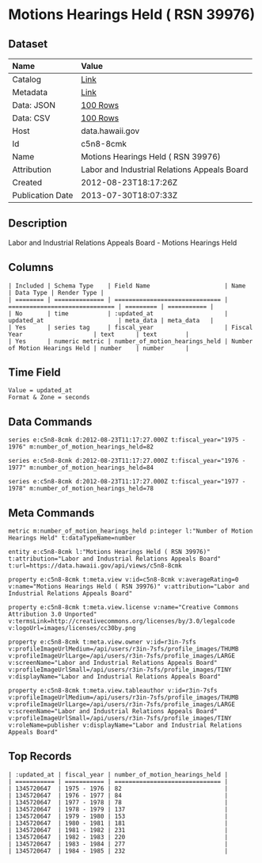 # Motions Hearings Held ( RSN 39976)

## Dataset

| Name | Value |
| :--- | :---- |
| Catalog | [Link](https://catalog.data.gov/dataset/motions-hearings-held-rsn-39976-a0310) |
| Metadata | [Link](https://data.hawaii.gov/api/views/c5n8-8cmk) |
| Data: JSON | [100 Rows](https://data.hawaii.gov/api/views/c5n8-8cmk/rows.json?max_rows=100) |
| Data: CSV | [100 Rows](https://data.hawaii.gov/api/views/c5n8-8cmk/rows.csv?max_rows=100) |
| Host | data.hawaii.gov |
| Id | c5n8-8cmk |
| Name | Motions Hearings Held ( RSN 39976) |
| Attribution | Labor and Industrial Relations Appeals Board |
| Created | 2012-08-23T18:17:26Z |
| Publication Date | 2013-07-30T18:07:33Z |

## Description

Labor and Industrial Relations Appeals Board - Motions Hearings Held

## Columns

```ls
| Included | Schema Type    | Field Name                     | Name                           | Data Type | Render Type |
| ======== | ============== | ============================== | ============================== | ========= | =========== |
| No       | time           | :updated_at                    | updated_at                     | meta_data | meta_data   |
| Yes      | series tag     | fiscal_year                    | Fiscal Year                    | text      | text        |
| Yes      | numeric metric | number_of_motion_hearings_held | Number of Motion Hearings Held | number    | number      |
```

## Time Field

```ls
Value = updated_at
Format & Zone = seconds
```

## Data Commands

```ls
series e:c5n8-8cmk d:2012-08-23T11:17:27.000Z t:fiscal_year="1975 - 1976" m:number_of_motion_hearings_held=82

series e:c5n8-8cmk d:2012-08-23T11:17:27.000Z t:fiscal_year="1976 - 1977" m:number_of_motion_hearings_held=84

series e:c5n8-8cmk d:2012-08-23T11:17:27.000Z t:fiscal_year="1977 - 1978" m:number_of_motion_hearings_held=78
```

## Meta Commands

```ls
metric m:number_of_motion_hearings_held p:integer l:"Number of Motion Hearings Held" t:dataTypeName=number

entity e:c5n8-8cmk l:"Motions Hearings Held ( RSN 39976)" t:attribution="Labor and Industrial Relations Appeals Board" t:url=https://data.hawaii.gov/api/views/c5n8-8cmk

property e:c5n8-8cmk t:meta.view v:id=c5n8-8cmk v:averageRating=0 v:name="Motions Hearings Held ( RSN 39976)" v:attribution="Labor and Industrial Relations Appeals Board"

property e:c5n8-8cmk t:meta.view.license v:name="Creative Commons Attribution 3.0 Unported" v:termsLink=http://creativecommons.org/licenses/by/3.0/legalcode v:logoUrl=images/licenses/cc30by.png

property e:c5n8-8cmk t:meta.view.owner v:id=r3in-7sfs v:profileImageUrlMedium=/api/users/r3in-7sfs/profile_images/THUMB v:profileImageUrlLarge=/api/users/r3in-7sfs/profile_images/LARGE v:screenName="Labor and Industrial Relations Appeals Board" v:profileImageUrlSmall=/api/users/r3in-7sfs/profile_images/TINY v:displayName="Labor and Industrial Relations Appeals Board"

property e:c5n8-8cmk t:meta.view.tableauthor v:id=r3in-7sfs v:profileImageUrlMedium=/api/users/r3in-7sfs/profile_images/THUMB v:profileImageUrlLarge=/api/users/r3in-7sfs/profile_images/LARGE v:screenName="Labor and Industrial Relations Appeals Board" v:profileImageUrlSmall=/api/users/r3in-7sfs/profile_images/TINY v:roleName=publisher v:displayName="Labor and Industrial Relations Appeals Board"
```

## Top Records

```ls
| :updated_at | fiscal_year | number_of_motion_hearings_held | 
| =========== | =========== | ============================== | 
| 1345720647  | 1975 - 1976 | 82                             | 
| 1345720647  | 1976 - 1977 | 84                             | 
| 1345720647  | 1977 - 1978 | 78                             | 
| 1345720647  | 1978 - 1979 | 137                            | 
| 1345720647  | 1979 - 1980 | 153                            | 
| 1345720647  | 1980 - 1981 | 181                            | 
| 1345720647  | 1981 - 1982 | 231                            | 
| 1345720647  | 1982 - 1983 | 220                            | 
| 1345720647  | 1983 - 1984 | 277                            | 
| 1345720647  | 1984 - 1985 | 232                            | 
```